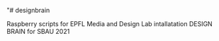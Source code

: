 "# designbrain

Raspberry scripts for EPFL Media and Design Lab intallatation DESIGN BRAIN for SBAU 2021 
